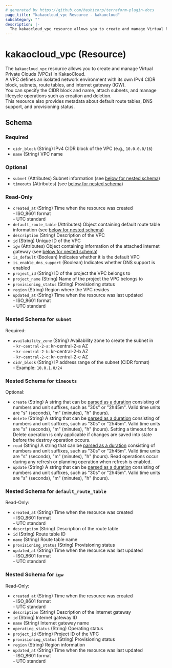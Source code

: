 ```yaml
---
# generated by https://github.com/hashicorp/terraform-plugin-docs
page_title: "kakaocloud_vpc Resource - kakaocloud"
subcategory: ""
description: |-
  The kakaocloud_vpc resource allows you to create and manage Virtual Private Clouds (VPCs) in KakaoCloud.A VPC defines an isolated network environment with its own IPv4 CIDR block, subnets, route tables, and internet gateway (IGW).You can specify the CIDR block and name, attach subnets, and manage lifecycle operations such as creation and deletion.This resource also provides metadata about default route tables, DNS support, and provisioning status.
---
```


# kakaocloud_vpc (Resource)

The `kakaocloud_vpc` resource allows you to create and manage Virtual Private Clouds (VPCs) in KakaoCloud.  
A VPC defines an isolated network environment with its own IPv4 CIDR block, subnets, route tables, and internet gateway (IGW).  
You can specify the CIDR block and name, attach subnets, and manage lifecycle operations such as creation and deletion.  
This resource also provides metadata about default route tables, DNS support, and provisioning status.



<!-- schema generated by tfplugindocs -->
## Schema

### Required

- `cidr_block` (String) IPv4 CIDR block of the VPC (e.g., `10.0.0.0/16`)
- `name` (String) VPC name

### Optional

- `subnet` (Attributes) Subnet information (see [below for nested schema](#nestedatt--subnet))
- `timeouts` (Attributes) (see [below for nested schema](#nestedatt--timeouts))

### Read-Only

- `created_at` (String) Time when the resource was created<br/> - ISO_8601 format<br/> - UTC standard
- `default_route_table` (Attributes) Object containing default route table information (see [below for nested schema](#nestedatt--default_route_table))
- `description` (String) Description of the VPC
- `id` (String) Unique ID of the VPC
- `igw` (Attributes) Object containing information of the attached internet gateway (see [below for nested schema](#nestedatt--igw))
- `is_default` (Boolean) Indicates whether it is the default VPC
- `is_enable_dns_support` (Boolean) Indicates whether DNS support is enabled
- `project_id` (String) ID of the project the VPC belongs to
- `project_name` (String) Name of the project the VPC belongs to
- `provisioning_status` (String) Provisioning status
- `region` (String) Region where the VPC resides
- `updated_at` (String) Time when the resource was last updated<br/> - ISO_8601 format<br/> - UTC standard

<a id="nestedatt--subnet"></a>
### Nested Schema for `subnet`

Required:

- `availability_zone` (String) Availability zone to create the subnet in<br/> - `kr-central-2-a`: kr-central-2-a AZ<br/> - `kr-central-2-b`: kr-central-2-b AZ<br/> - `kr-central-2-c`: kr-central-2-c AZ
- `cidr_block` (String) IP address range of the subnet (CIDR format)<br/> - Example: `10.0.1.0/24`


<a id="nestedatt--timeouts"></a>
### Nested Schema for `timeouts`

Optional:

- `create` (String) A string that can be [parsed as a duration](https://pkg.go.dev/time#ParseDuration) consisting of numbers and unit suffixes, such as "30s" or "2h45m". Valid time units are "s" (seconds), "m" (minutes), "h" (hours).
- `delete` (String) A string that can be [parsed as a duration](https://pkg.go.dev/time#ParseDuration) consisting of numbers and unit suffixes, such as "30s" or "2h45m". Valid time units are "s" (seconds), "m" (minutes), "h" (hours). Setting a timeout for a Delete operation is only applicable if changes are saved into state before the destroy operation occurs.
- `read` (String) A string that can be [parsed as a duration](https://pkg.go.dev/time#ParseDuration) consisting of numbers and unit suffixes, such as "30s" or "2h45m". Valid time units are "s" (seconds), "m" (minutes), "h" (hours). Read operations occur during any refresh or planning operation when refresh is enabled.
- `update` (String) A string that can be [parsed as a duration](https://pkg.go.dev/time#ParseDuration) consisting of numbers and unit suffixes, such as "30s" or "2h45m". Valid time units are "s" (seconds), "m" (minutes), "h" (hours).


<a id="nestedatt--default_route_table"></a>
### Nested Schema for `default_route_table`

Read-Only:

- `created_at` (String) Time when the resource was created<br/> - ISO_8601 format<br/> - UTC standard
- `description` (String) Description of the route table
- `id` (String) Route table ID
- `name` (String) Route table name
- `provisioning_status` (String) Provisioning status
- `updated_at` (String) Time when the resource was last updated<br/> - ISO_8601 format<br/> - UTC standard


<a id="nestedatt--igw"></a>
### Nested Schema for `igw`

Read-Only:

- `created_at` (String) Time when the resource was created<br/> - ISO_8601 format<br/> - UTC standard
- `description` (String) Description of the internet gateway
- `id` (String) Internet gateway ID
- `name` (String) Internet gateway name
- `operating_status` (String) Operating status
- `project_id` (String) Project ID of the VPC
- `provisioning_status` (String) Provisioning status
- `region` (String) Region information
- `updated_at` (String) Time when the resource was last updated<br/> - ISO_8601 format<br/> - UTC standard
